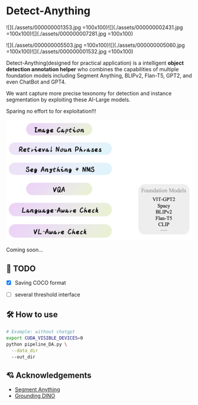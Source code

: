 # Detect-Anything

![](./assets/000000001353.jpg =100x100)![](./assets/000000002431.jpg =100x100)![](./assets/000000007281.jpg =100x100)

![](./assets/000000005503.jpg =100x100)![](./assets/000000005060.jpg =100x100)![](./assets/000000001532.jpg =100x100)

Detect-Anything(designed for practical application) is a intelligent **object detection annotation helper** who combines the capabilities of multiple foundation models including Segment Anything, BLIPv2, Flan-T5, GPT2, and even ChatBot and GPT4.


We want capture more precise texonomy for detection and instance segmentation by exploiting these AI-Large models. 

Sparing no effort to for exploitation!!! 

![](./Detect_Anything_logo.jpg)

Coming soon...


## :bookmark_tabs: TODO
- [x] Saving COCO format
- [ ] several threshold interface


## :hammer_and_wrench: How to use


```bash
# Example: without chatgpt
export CUDA_VISIBLE_DEVICES=0
python pipeline_DA.py \
  --data_dir
  --out_dir
```


## :cupid: Acknowledgements
- [Segment Anything](https://github.com/facebookresearch/segment-anything)
- [Grounding DINO](https://github.com/IDEA-Research/GroundingDINO)
